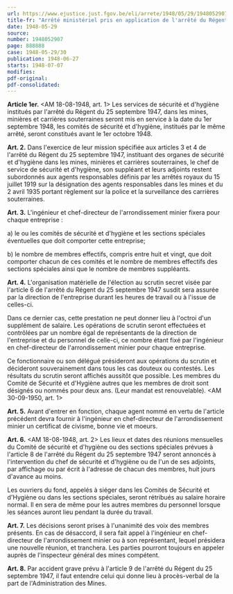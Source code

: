 ```yaml
---
url: https://www.ejustice.just.fgov.be/eli/arrete/1948/05/29/1948052907/justel
title-fr: "Arrêté ministériel pris en application de l'arrêté du Régent du 25 septembre 1947 instituant des organes de sécurité et d'hygiène dans les mines, minières et carrières souterraines."
date: 1948-05-29
source:
number: 1948052907
page: 888888
case: 1948-05-29/30
publication: 1948-06-27
starts: 1948-07-07
modifies:
pdf-original:
pdf-consolidated:
---
```


**Article 1er.** <AM 18-08-1948, art. 1> Les services de sécurité et d'hygiène institués par l'arrêté du Régent du 25 septembre 1947, dans les mines, minières et carrières souterraines seront mis en service à la date du 1er septembre 1948, les comités de sécurité et d'hygiène, institués par le même arrêté, seront constitués avant le 1er octobre 1948.

**Art. 2.** Dans l'exercice de leur mission spécifiée aux articles 3 et 4 de l'arrêté du Régent du 25 septembre 1947, instituant des organes de sécurité et d'hygiène dans les mines, minières et carrières souterraines, le chef de service de sécurité et d'hygiène, son suppléant et leurs adjoints restent subordonnés aux agents responsables définis par les arrêtés royaux du 15 juillet 1919 sur la désignation des agents responsables dans les mines et du 2 avril 1935 portant règlement sur la police et la surveillance des carrières souterraines.

**Art. 3.** L'ingénieur et chef-directeur de l'arrondissement minier fixera pour chaque entreprise :

   a) le ou les comités de sécurité et d'hygiène et les sections spéciales éventuelles que doit comporter cette entreprise;

   b) le nombre de membres effectifs, compris entre huit et vingt, que doit comporter chacun de ces comités et le nombre de membres effectifs des sections spéciales ainsi que le nombre de membres suppléants.

**Art. 4.** L'organisation matérielle de l'élection au scrutin secret visée par l'article 6 de l'arrêté du Régent du 25 septembre 1947 susdit sera assurée par la direction de l'entreprise durant les heures de travail ou à l'issue de celles-ci.

Dans ce dernier cas, cette prestation ne peut donner lieu à l'octroi d'un supplément de salaire. Les opérations de scrutin seront effectuées et contrôlées par un nombre égal de représentants de la direction de l'entreprise et du personnel de celle-ci, ce nombre étant fixé par l'ingénieur en chef-directeur de l'arrondissement minier pour chaque entreprise.

Ce fonctionnaire ou son délégué présideront aux opérations du scrutin et décideront souverainement dans tous les cas douteux ou contestés. Les résultats du scrutin seront affichés aussitôt que possible. Les membres du Comité de Sécurité et d'Hygiène autres que les membres de droit sont désignés ou nommés pour deux ans. (Leur mandat est renouvelable). <AM 30-09-1950, art. 1>

**Art. 5.** Avant d'entrer en fonction, chaque agent nommé en vertu de l'article précédent devra fournir à l'ingénieur en chef-directeur de l'arrondissement minier un certificat de civisme, bonne vie et moeurs.

**Art. 6.** <AM 18-08-1948, art. 2> Les lieux et dates des réunions mensuelles du Comité de sécurité et d'hygiène ou des sections spéciales prévues à l'article 8 de l'arrêté du Régent du 25 septembre 1947 seront annoncés à l'intervention du chef de sécurité et d'hygiène ou de l'un de ses adjoints, par affichage ou par écrit à l'adresse de chacun des membres, huit jours d'avance au moins.

Les ouvriers du fond, appelés à siéger dans les Comités de Sécurité et d'Hygiène ou dans les sections spéciales, seront rétribués au salaire horaire normal. Il en sera de même pour les autres membres du personnel lorsque les séances auront lieu pendant la durée du travail.

**Art. 7.** Les décisions seront prises à l'unanimité des voix des membres présents. En cas de désaccord, il sera fait appel à l'ingénieur en chef-directeur de l'arrondissement minier ou à son représentant, lequel présidera une nouvelle réunion, et tranchera. Les parties pourront toujours en appeler auprès de l'inspecteur général des mines compétent.

**Art. 8.** Par accident grave prévu à l'article 9 de l'arrêté du Régent du 25 septembre 1947, il faut entendre celui qui donne lieu à procès-verbal de la part de l'Administration des Mines.
